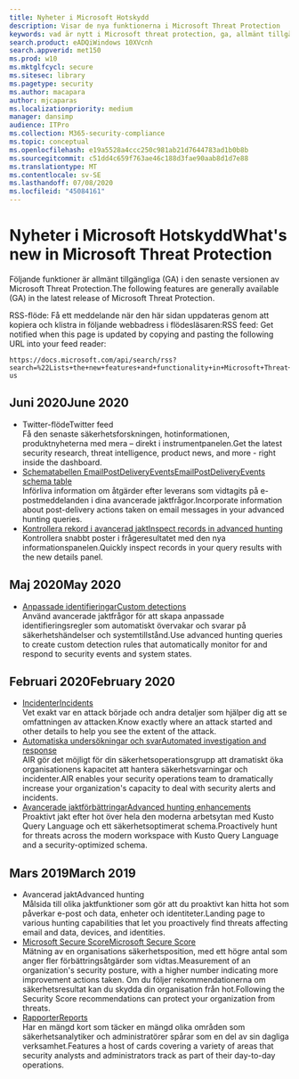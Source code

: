 ```yaml
---
title: Nyheter i Microsoft Hotskydd
description: Visar de nya funktionerna i Microsoft Threat Protection
keywords: vad är nytt i Microsoft threat protection, ga, allmänt tillgängliga, funktioner, tillgängliga, nya
search.product: eADQiWindows 10XVcnh
search.appverid: met150
ms.prod: w10
ms.mktglfcycl: secure
ms.sitesec: library
ms.pagetype: security
ms.author: macapara
author: mjcaparas
ms.localizationpriority: medium
manager: dansimp
audience: ITPro
ms.collection: M365-security-compliance
ms.topic: conceptual
ms.openlocfilehash: e19a5528a4ccc250c981ab21d7644783ad1b0b8b
ms.sourcegitcommit: c51dd4c659f763ae46c188d3fae90aab8d1d7e88
ms.translationtype: MT
ms.contentlocale: sv-SE
ms.lasthandoff: 07/08/2020
ms.locfileid: "45084161"
---
```

# <a name="whats-new-in-microsoft-threat-protection"></a><span data-ttu-id="d0121-104">Nyheter i Microsoft Hotskydd</span><span class="sxs-lookup"><span data-stu-id="d0121-104">What's new in Microsoft Threat Protection</span></span>

<span data-ttu-id="d0121-105">Följande funktioner är allmänt tillgängliga (GA) i den senaste versionen av Microsoft Threat Protection.</span><span class="sxs-lookup"><span data-stu-id="d0121-105">The following features are generally available (GA) in the latest release of Microsoft Threat Protection.</span></span>

<span data-ttu-id="d0121-106">RSS-flöde: Få ett meddelande när den här sidan uppdateras genom att kopiera och klistra in följande webbadress i flödesläsaren:</span><span class="sxs-lookup"><span data-stu-id="d0121-106">RSS feed: Get notified when this page is updated by copying and pasting the following URL into your feed reader:</span></span>
```http
https://docs.microsoft.com/api/search/rss?search=%22Lists+the+new+features+and+functionality+in+Microsoft+Threat+Protection%22&locale=en-us
```
## <a name="june-2020"></a><span data-ttu-id="d0121-107">Juni 2020</span><span class="sxs-lookup"><span data-stu-id="d0121-107">June 2020</span></span>
- <span data-ttu-id="d0121-108">Twitter-flöde</span><span class="sxs-lookup"><span data-stu-id="d0121-108">Twitter feed</span></span> <br> <span data-ttu-id="d0121-109">Få den senaste säkerhetsforskningen, hotinformationen, produktnyheterna med mera – direkt i instrumentpanelen.</span><span class="sxs-lookup"><span data-stu-id="d0121-109">Get the latest security research, threat intelligence, product news, and more - right inside the dashboard.</span></span>
- [<span data-ttu-id="d0121-110">Schematabellen EmailPostDeliveryEvents</span><span class="sxs-lookup"><span data-stu-id="d0121-110">EmailPostDeliveryEvents schema table</span></span>](advanced-hunting-emailpostdeliveryevents-table.md) <br> <span data-ttu-id="d0121-111">Införliva information om åtgärder efter leverans som vidtagits på e-postmeddelanden i dina avancerade jaktfrågor.</span><span class="sxs-lookup"><span data-stu-id="d0121-111">Incorporate information about post-delivery actions taken on email messages in your advanced hunting queries.</span></span>
- [<span data-ttu-id="d0121-112">Kontrollera rekord i avancerad jakt</span><span class="sxs-lookup"><span data-stu-id="d0121-112">Inspect records in advanced hunting</span></span>](advanced-hunting-query-results.md#drill-down-from-query-results) <br> <span data-ttu-id="d0121-113">Kontrollera snabbt poster i frågeresultatet med den nya informationspanelen.</span><span class="sxs-lookup"><span data-stu-id="d0121-113">Quickly inspect records in your query results with the new details panel.</span></span>

## <a name="may-2020"></a><span data-ttu-id="d0121-114">Maj 2020</span><span class="sxs-lookup"><span data-stu-id="d0121-114">May 2020</span></span>
- [<span data-ttu-id="d0121-115">Anpassade identifieringar</span><span class="sxs-lookup"><span data-stu-id="d0121-115">Custom detections</span></span>](custom-detections-overview.md) <br> <span data-ttu-id="d0121-116">Använd avancerade jaktfrågor för att skapa anpassade identifieringsregler som automatiskt övervakar och svarar på säkerhetshändelser och systemtillstånd.</span><span class="sxs-lookup"><span data-stu-id="d0121-116">Use advanced hunting queries to create custom detection rules that automatically monitor for and respond to security events and system states.</span></span>

## <a name="february-2020"></a><span data-ttu-id="d0121-117">Februari 2020</span><span class="sxs-lookup"><span data-stu-id="d0121-117">February 2020</span></span>
- [<span data-ttu-id="d0121-118">Incidenter</span><span class="sxs-lookup"><span data-stu-id="d0121-118">Incidents</span></span>](incidents-overview.md) <br> <span data-ttu-id="d0121-119">Vet exakt var en attack började och andra detaljer som hjälper dig att se omfattningen av attacken.</span><span class="sxs-lookup"><span data-stu-id="d0121-119">Know exactly where an attack started and other details to help you see the extent of the attack.</span></span>
- [<span data-ttu-id="d0121-120">Automatiska undersökningar och svar</span><span class="sxs-lookup"><span data-stu-id="d0121-120">Automated investigation and response</span></span>](mtp-autoir.md) <br> <span data-ttu-id="d0121-121">AIR gör det möjligt för din säkerhetsoperationsgrupp att dramatiskt öka organisationens kapacitet att hantera säkerhetsvarningar och incidenter.</span><span class="sxs-lookup"><span data-stu-id="d0121-121">AIR enables your security operations team to dramatically increase your organization's capacity to deal with security alerts and incidents.</span></span>
- [<span data-ttu-id="d0121-122">Avancerade jaktförbättringar</span><span class="sxs-lookup"><span data-stu-id="d0121-122">Advanced hunting enhancements</span></span>](advanced-hunting-overview.md) <br> <span data-ttu-id="d0121-123">Proaktivt jakt efter hot över hela den moderna arbetsytan med Kusto Query Language och ett säkerhetsoptimerat schema.</span><span class="sxs-lookup"><span data-stu-id="d0121-123">Proactively hunt for threats across the modern workspace with Kusto Query Language and a security-optimized schema.</span></span>

## <a name="march-2019"></a><span data-ttu-id="d0121-124">Mars 2019</span><span class="sxs-lookup"><span data-stu-id="d0121-124">March 2019</span></span>
- <span data-ttu-id="d0121-125">Avancerad jakt</span><span class="sxs-lookup"><span data-stu-id="d0121-125">Advanced hunting</span></span> <br> <span data-ttu-id="d0121-126">Målsida till olika jaktfunktioner som gör att du proaktivt kan hitta hot som påverkar e-post och data, enheter och identiteter.</span><span class="sxs-lookup"><span data-stu-id="d0121-126">Landing page to various hunting capabilities that let you proactively find threats affecting email and data, devices, and identities.</span></span>
- [<span data-ttu-id="d0121-127">Microsoft Secure Score</span><span class="sxs-lookup"><span data-stu-id="d0121-127">Microsoft Secure Score</span></span>](microsoft-secure-score.md) <br> <span data-ttu-id="d0121-128">Mätning av en organisations säkerhetsposition, med ett högre antal som anger fler förbättringsåtgärder som vidtas.</span><span class="sxs-lookup"><span data-stu-id="d0121-128">Measurement of an organization's security posture, with a higher number indicating more improvement actions taken.</span></span> <span data-ttu-id="d0121-129">Om du följer rekommendationerna om säkerhetsresultat kan du skydda din organisation från hot.</span><span class="sxs-lookup"><span data-stu-id="d0121-129">Following the Security Score recommendations can protect your organization from threats.</span></span> 
- [<span data-ttu-id="d0121-130">Rapporter</span><span class="sxs-lookup"><span data-stu-id="d0121-130">Reports</span></span>](monitoring-and-reporting.md) <br>  <span data-ttu-id="d0121-131">Har en mängd kort som täcker en mängd olika områden som säkerhetsanalytiker och administratörer spårar som en del av sin dagliga verksamhet.</span><span class="sxs-lookup"><span data-stu-id="d0121-131">Features a host of cards covering a variety of areas that security analysts and administrators track as part of their day-to-day operations.</span></span>

